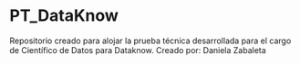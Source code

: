 # PT_DataKnow
Repositorio creado para alojar la prueba técnica desarrollada para el cargo de Científico de Datos para Dataknow.  Creado por: Daniela Zabaleta
